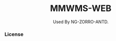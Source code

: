 
<h1 align="center">MMWMS-WEB</h1>

<div align="center">
  Used By NG-ZORRO-ANTD.
</div>

### License
